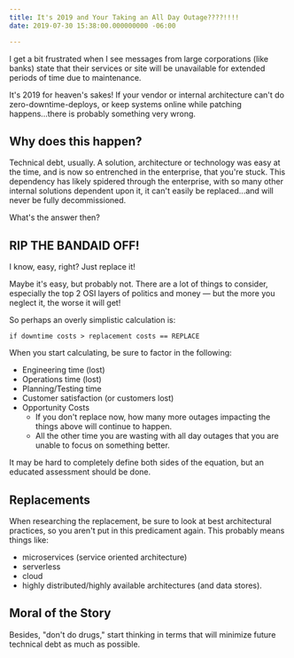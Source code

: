 ```yaml
---
title: It's 2019 and Your Taking an All Day Outage????!!!!
date: 2019-07-30 15:38:00.000000000 -06:00

---
```


I get a bit frustrated when I see messages from large corporations (like banks) state that their services or site will be unavailable for extended periods of time due to maintenance.

It's 2019 for heaven's sakes! If your vendor or internal architecture can't do zero-downtime-deploys, or keep systems online while patching happens...there is probably something very wrong. 

## Why does this happen?

Technical debt, usually. A solution, architecture or technology was easy at the time, and is now so entrenched in the enterprise, that you're stuck. This dependency has likely spidered through the enterprise, with so many other internal solutions dependent upon it, it can't easily be replaced...and will never be fully decommissioned.

What's the answer then?

## RIP THE BANDAID OFF!
I know, easy, right? Just replace it! 

Maybe it's easy, but probably not. There are a lot of things to consider, especially the top 2 OSI layers of politics and money — but the more you neglect it, the worse it will get!

So perhaps an overly simplistic calculation is:

`if downtime costs > replacement costs == REPLACE`

When you start calculating, be sure to factor in the following:
* Engineering time (lost)
* Operations time (lost)
* Planning/Testing time
* Customer satisfaction (or customers lost)
* Opportunity Costs
  * If you don't replace now, how many more outages impacting the things above will continue to happen.
  * All the other time you are wasting with all day outages that you are unable to focus on something better.

It may be hard to completely define both sides of the equation, but an educated assessment should be done.

## Replacements
When researching the replacement, be sure to look at best architectural practices, so you aren't put in this predicament again. This probably means things like:
* microservices (service oriented architecture)
* serverless
* cloud
* highly distributed/highly available architectures (and data stores).

## Moral of the Story
Besides, "don't do drugs," start thinking in terms that will minimize future technical debt as much as possible.
